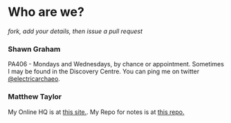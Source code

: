 # Who are we?

*fork, add your details, then issue a pull request*

### Shawn Graham

PA406 - Mondays and Wednesdays, by chance or appointment. Sometimes I may be found in the Discovery Centre. You can ping me on twitter [@electricarchaeo](http://twitter.com/electricarchaeo).

### Matthew Taylor

My Online HQ is at [this site.](http://www.MATTHEWPORTFOLIO.COM).
My Repo for notes is at [this repo.](https://github.com/Ottawagunner/ResearchHistoryNotes) 



